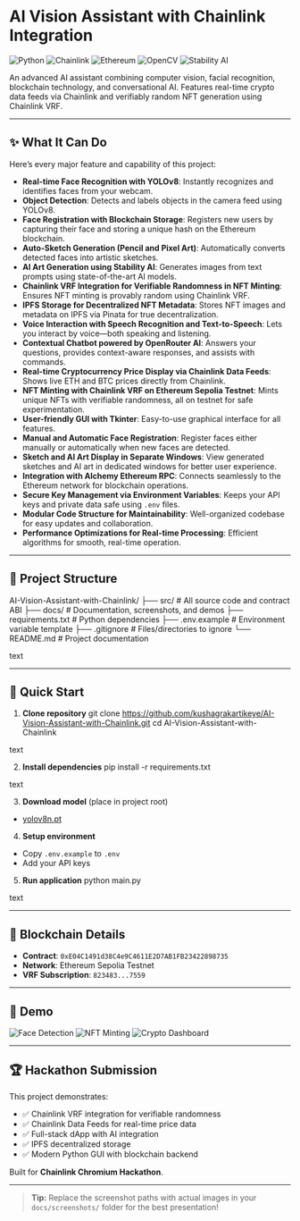# AI Vision Assistant with Chainlink Integration

![Python](https://img.shields.io/badge/Python-3.10-blue)
![Chainlink](https://img.shields.io/badge/Chainlink-VRF-green)
![Ethereum](https://img.shields.io/badge/Ethereum-Sepolia-purple)
![OpenCV](https://img.shields.io/badge/OpenCV-4.8-orange)
![Stability AI](https://img.shields.io/badge/Stability%20AI-SD3-lightgrey)

An advanced AI assistant combining computer vision, facial recognition, blockchain technology, and conversational AI. Features real-time crypto data feeds via Chainlink and verifiably random NFT generation using Chainlink VRF.

---

## ✨ What It Can Do

Here’s every major feature and capability of this project:

- **Real-time Face Recognition with YOLOv8**: Instantly recognizes and identifies faces from your webcam.
- **Object Detection**: Detects and labels objects in the camera feed using YOLOv8.
- **Face Registration with Blockchain Storage**: Registers new users by capturing their face and storing a unique hash on the Ethereum blockchain.
- **Auto-Sketch Generation (Pencil and Pixel Art)**: Automatically converts detected faces into artistic sketches.
- **AI Art Generation using Stability AI**: Generates images from text prompts using state-of-the-art AI models.
- **Chainlink VRF Integration for Verifiable Randomness in NFT Minting**: Ensures NFT minting is provably random using Chainlink VRF.
- **IPFS Storage for Decentralized NFT Metadata**: Stores NFT images and metadata on IPFS via Pinata for true decentralization.
- **Voice Interaction with Speech Recognition and Text-to-Speech**: Lets you interact by voice—both speaking and listening.
- **Contextual Chatbot powered by OpenRouter AI**: Answers your questions, provides context-aware responses, and assists with commands.
- **Real-time Cryptocurrency Price Display via Chainlink Data Feeds**: Shows live ETH and BTC prices directly from Chainlink.
- **NFT Minting with Chainlink VRF on Ethereum Sepolia Testnet**: Mints unique NFTs with verifiable randomness, all on testnet for safe experimentation.
- **User-friendly GUI with Tkinter**: Easy-to-use graphical interface for all features.
- **Manual and Automatic Face Registration**: Register faces either manually or automatically when new faces are detected.
- **Sketch and AI Art Display in Separate Windows**: View generated sketches and AI art in dedicated windows for better user experience.
- **Integration with Alchemy Ethereum RPC**: Connects seamlessly to the Ethereum network for blockchain operations.
- **Secure Key Management via Environment Variables**: Keeps your API keys and private data safe using `.env` files.
- **Modular Code Structure for Maintainability**: Well-organized codebase for easy updates and collaboration.
- **Performance Optimizations for Real-time Processing**: Efficient algorithms for smooth, real-time operation.

---

## 📂 Project Structure

AI-Vision-Assistant-with-Chainlink/
├── src/ # All source code and contract ABI
├── docs/ # Documentation, screenshots, and demos
├── requirements.txt # Python dependencies
├── .env.example # Environment variable template
├── .gitignore # Files/directories to ignore
└── README.md # Project documentation

text

---

## 🚀 Quick Start

1. **Clone repository**
git clone https://github.com/kushagrakartikeye/AI-Vision-Assistant-with-Chainlink.git
cd AI-Vision-Assistant-with-Chainlink

text

2. **Install dependencies**
pip install -r requirements.txt

text

3. **Download model** (place in project root)
- [yolov8n.pt](https://github.com/ultralytics/assets/releases/download/v0.0.0/yolov8n.pt)

4. **Setup environment**
- Copy `.env.example` to `.env`
- Add your API keys

5. **Run application**
python main.py

text

---

## 🔗 Blockchain Details

- **Contract**: `0xE04C1491d38C4e9C4611E2D7AB1FB23422898735`
- **Network**: Ethereum Sepolia Testnet
- **VRF Subscription**: `823483...7559`

---

## 📸 Demo

![Face Detection](docs/screenshots/faces.png)
![NFT Minting](docs/screenshots/minting.png)
![Crypto Dashboard](docs/screenshots/dashboard.png)

---

## 🏆 Hackathon Submission

This project demonstrates:
- ✅ Chainlink VRF integration for verifiable randomness
- ✅ Chainlink Data Feeds for real-time price data
- ✅ Full-stack dApp with AI integration
- ✅ IPFS decentralized storage
- ✅ Modern Python GUI with blockchain backend

Built for **Chainlink Chromium Hackathon**.

---

> **Tip:** Replace the screenshot paths with actual images in your `docs/screenshots/` folder for the best presentation!
